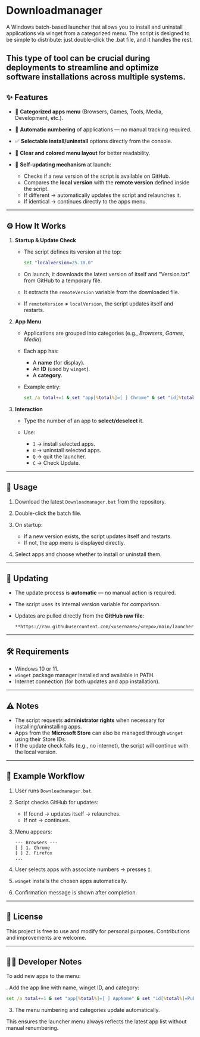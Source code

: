 # Downloadmanager 

A Windows batch-based launcher that allows you to install and uninstall applications via winget from a categorized menu. The script is designed to be simple to distribute: just double-click the .bat file, and it handles the rest.

This type of tool can be crucial during deployments to streamline and optimize software installations across multiple systems.
---

## ✨ Features

* 📂 **Categorized apps menu** (Browsers, Games, Tools, Media, Development, etc.).
* 🔢 **Automatic numbering** of applications — no manual tracking required.
* ✅ **Selectable install/uninstall** options directly from the console.
* 🎨 **Clear and colored menu layout** for better readability.
* 🔄 **Self-updating mechanism** at launch:

  * Checks if a new version of the script is available on GitHub.
  * Compares the **local version** with the **remote version** defined inside the script.
  * If different → automatically updates the script and relaunches it.
  * If identical → continues directly to the apps menu.

---

## ⚙️ How It Works

1. **Startup & Update Check**

   * The script defines its version at the top:

     ```bat
     set "localversion=25.10.0"
     ```
   * On launch, it downloads the latest version of itself and "Version.txt" from GitHub to a temporary file.
   * It extracts the `remoteVersion` variable from the downloaded file.
   * If `remoteVersion` ≠ `localVersion`, the script updates itself and restarts.

2. **App Menu**

   * Applications are grouped into categories (e.g., *Browsers*, *Games*, *Media*).
   * Each app has:

     * A **name** (for display).
     * An **ID** (used by `winget`).
     * A **category**.
   * Example entry:

     ```bat
     set /a total+=1 & set "app[%total%]=[ ] Chrome" & set "id[%total%]=Google.Chrome" & set "cat[%total%]=Browser"
     ```

3. **Interaction**

   * Type the number of an app to **select/deselect** it.
   * Use:

     * `I` → install selected apps.
     * `U` → uninstall selected apps.
     * `Q` → quit the launcher.
     * `C` → Check Update.

---

## 🚀 Usage

1. Download the latest `Downloadmanager.bat` from the repository.
2. Double-click the batch file.
3. On startup:

   * If a new version exists, the script updates itself and restarts.
   * If not, the app menu is displayed directly.
4. Select apps and choose whether to install or uninstall them.

---

## 🔄 Updating

* The update process is **automatic** — no manual action is required.
* The script uses its internal version variable for comparison.
* Updates are pulled directly from the **GitHub raw file**:

  ```
  **https://raw.githubusercontent.com/<username>/<repo>/main/launcher.bat**
  ```

---

## 🛠️ Requirements

* Windows 10 or 11.
* `winget` package manager installed and available in PATH.
* Internet connection (for both updates and app installation).

---

## ⚠️ Notes

* The script requests **administrator rights** when necessary for installing/uninstalling apps.
* Apps from the **Microsoft Store** can also be managed through `winget` using their Store IDs.
* If the update check fails (e.g., no internet), the script will continue with the local version.

---

## 📌 Example Workflow

1. User runs `Downloadmanager.bat`.
2. Script checks GitHub for updates:

   * If found → updates itself → relaunches.
   * If not → continues.
3. Menu appears:

   ```
   --- Browsers ---
   [ ] 1. Chrome
   [ ] 2. Firefox
   ...
   ```
4. User selects apps with associate numbers → presses `I`.
5. `winget` installs the chosen apps automatically.
6. Confirmation message is shown after completion.

---

## 📄 License

This project is free to use and modify for personal purposes.
Contributions and improvements are welcome.

---

## 👨‍💻 Developer Notes

To add new apps to the menu:

. Add the app line with name, winget ID, and category:

   ```bat
   set /a total+=1 & set "app[%total%]=[ ] AppName" & set "id[%total%]=Publisher.AppID" & set "cat[%total%]=Category"
   ```
3. The menu numbering and categories update automatically.

This ensures the launcher menu always reflects the latest app list without manual renumbering.
